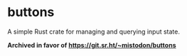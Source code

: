 buttons
===

A simple Rust crate for managing and querying input state.

**Archived in favor of https://git.sr.ht/~mistodon/buttons**
